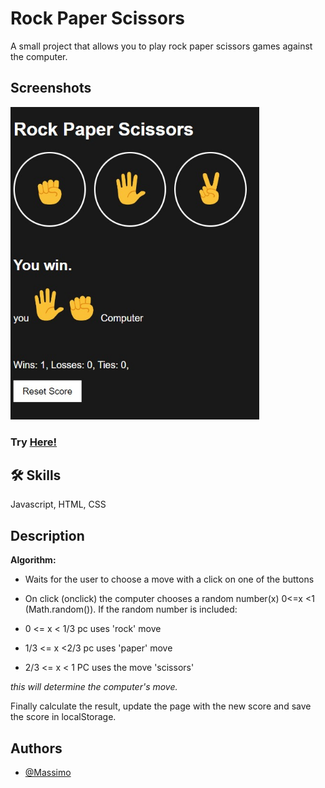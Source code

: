 
# Rock Paper Scissors

A small project that allows you to play rock paper scissors games against the computer.


## Screenshots
<img src="assets/rock-paper-scissors-screenshot.jpeg" height="500">

### Try [Here!](https://mrmax01.github.io/rock-paper-scissors/)
## 🛠 Skills
Javascript, HTML, CSS


## Description
**Algorithm:**
- Waits for the user to choose a move with a click on one of the buttons

- On click (onclick) the computer chooses a random number(x) 0<=x <1 (Math.random()).
If the random number is included:
- 0 <= x < 1/3 pc uses 'rock' move
- 1/3 <= x <2/3 pc uses 'paper' move
- 2/3 <= x < 1 PC uses the move 'scissors'<br>

*this will determine the computer's move.*

Finally calculate the result, update the page with the new score and save the score in localStorage.
## Authors

- [@Massimo](https://www.github.com/MrMax01)

